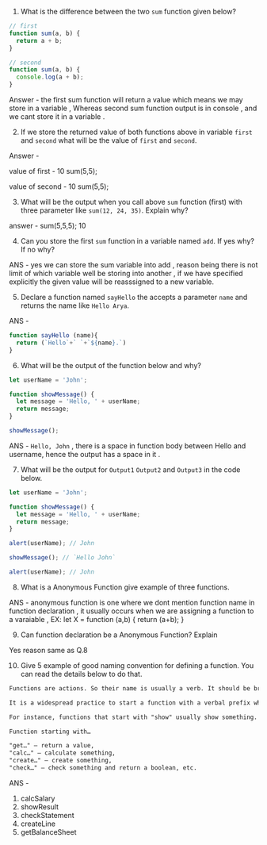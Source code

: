 1. What is the difference between the two `sum` function given below?

```js
// first
function sum(a, b) {
  return a + b;
}

// second
function sum(a, b) {
  console.log(a + b);
}
```

Answer - the first sum function will return a value which means we may store in a variable , Whereas second sum function output is in console , and we cant store it in a variable  .


2. If we store the returned value of both functions above in variable `first` and `second` what will be the value of `first` and `second`.

Answer - 

value of first - 10 sum(5,5);

value of second - 10 sum(5,5);

3. What will be the output when you call above `sum` function (first) with three parameter like `sum(12, 24, 35)`. Explain why?

answer - 
sum(5,5,5);
10

4. Can you store the first `sum` function in a variable named `add`. If yes why? If no why?

ANS - yes we can store the sum variable into add , reason being there is not limit of which variable well be storing into another , if we have specified explicitly the given value will be reasssigned to a new variable.

5. Declare a function named `sayHello` the accepts a parameter `name` and returns the name like `Hello Arya`.

ANS - 

```js
function sayHello (name){
  return (`Hello`+` `+`${name}.`)
}

```

6. What will be the output of the function below and why?

```js
let userName = 'John';

function showMessage() {
  let message = 'Hello, ' + userName;
  return message;
}

showMessage();
```
ANS - `Hello, John` , there is a space in function body between Hello and username, hence the output has a space in it . 

7. What will be the output for `Output1` `Output2` and `Output3` in the code below.

```js
let userName = 'John';

function showMessage() {
  let message = 'Hello, ' + userName;
  return message;
}

alert(userName); // John

showMessage(); // `Hello John`

alert(userName); // John
```

8. What is a Anonymous Function give example of three functions.

ANS - anonymous function is one where we dont mention function name in function declaration , it usually occurs when we are assigning a function to a varaiable ,
EX: let X = function (a,b) {
  return (a+b);
}

9. Can function declaration be a Anonymous Function? Explain

Yes reason same as Q.8

10. Give 5 example of good naming convention for defining a function. You can read the details below to do that.

```md
Functions are actions. So their name is usually a verb. It should be brief, as accurate as possible and describe what the function does, so that someone reading the code gets an indication of what the function does.

It is a widespread practice to start a function with a verbal prefix which vaguely describes the action. There must be an agreement within the team on the meaning of the prefixes.

For instance, functions that start with "show" usually show something.

Function starting with…

"get…" – return a value,
"calc…" – calculate something,
"create…" – create something,
"check…" – check something and return a boolean, etc.
```
ANS - 

1. calcSalary
2. showResult
3. checkStatement
4. createLine
5. getBalanceSheet